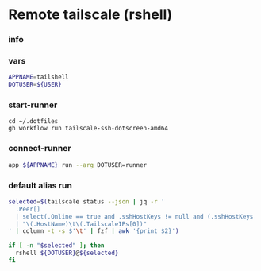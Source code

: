 # Remote tailscale (rshell)


### info


### vars
```sh
APPNAME=tailshell
DOTUSER=${USER}
```

### start-runner
```
cd ~/.dotfiles
gh workflow run tailscale-ssh-dotscreen-amd64
```

### connect-runner
```sh
app ${APPNAME} run --arg DOTUSER=runner
```

### default alias run
```sh
selected=$(tailscale status --json | jq -r '
  .Peer[]
  | select(.Online == true and .sshHostKeys != null and (.sshHostKeys | length > 0))
  | "\(.HostName)\t\(.TailscaleIPs[0])"
' | column -t -s $'\t' | fzf | awk '{print $2}')

if [ -n "$selected" ]; then
  rshell ${DOTUSER}@${selected}
fi
```
